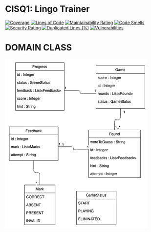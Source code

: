 # CISQ1: Lingo Trainer

[![Coverage](https://sonarcloud.io/api/project_badges/measure?project=RainbowJM_cisq1-lingo&metric=coverage)](https://sonarcloud.io/dashboard?id=RainbowJM_cisq1-lingo)
[![Lines of Code](https://sonarcloud.io/api/project_badges/measure?project=RainbowJM_cisq1-lingo&metric=ncloc)](https://sonarcloud.io/dashboard?id=RainbowJM_cisq1-lingo)
[![Maintainability Rating](https://sonarcloud.io/api/project_badges/measure?project=RainbowJM_cisq1-lingo&metric=sqale_rating)](https://sonarcloud.io/dashboard?id=RainbowJM_cisq1-lingo)
[![Code Smells](https://sonarcloud.io/api/project_badges/measure?project=RainbowJM_cisq1-lingo&metric=code_smells)](https://sonarcloud.io/dashboard?id=RainbowJM_cisq1-lingo)
[![Security Rating](https://sonarcloud.io/api/project_badges/measure?project=RainbowJM_cisq1-lingo&metric=security_rating)](https://sonarcloud.io/dashboard?id=RainbowJM_cisq1-lingo)
[![Duplicated Lines (%)](https://sonarcloud.io/api/project_badges/measure?project=RainbowJM_cisq1-lingo&metric=duplicated_lines_density)](https://sonarcloud.io/dashboard?id=RainbowJM_cisq1-lingo)
[![Vulnerabilities](https://sonarcloud.io/api/project_badges/measure?project=RainbowJM_cisq1-lingo&metric=vulnerabilities)](https://sonarcloud.io/dashboard?id=RainbowJM_cisq1-lingo)
# DOMAIN CLASS

![DOMAINCLASS](images/cisq1-lingo.png)